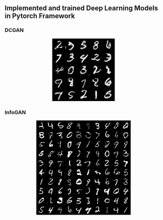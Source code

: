 ## Implemented and trained Deep Learning Models in Pytorch Framework

### DCGAN

<p align="center">
    <img src="Outputs/DCGAN.gif" \>
</p>

### InfoGAN

<p align="center">
    <img src = "Outputs/epoch_14_InfoGAN.png" \>
</p>
